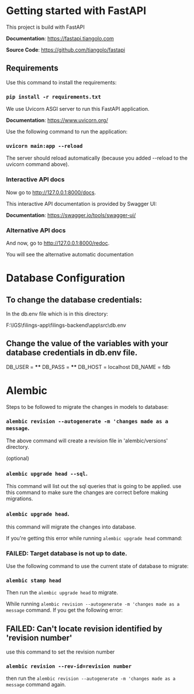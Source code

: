 # Getting started with FastAPI

This project is build with FastAPI

**Documentation**: <a href="https://fastapi.tiangolo.com" target="_blank">https://fastapi.tiangolo.com</a>

**Source Code**: <a href="https://github.com/tiangolo/fastapi" target="_blank">https://github.com/tiangolo/fastapi</a>

## Requirements

Use this command to install the requirements:

### `pip install -r requirements.txt`

We use Uvicorn ASGI server to run this FastAPI application.

**Documentation**: <a href="https://www.uvicorn.org/" target="_blank">https://www.uvicorn.org/</a>

Use the following command to run the application:

### `uvicorn main:app --reload`

The server should reload automatically (because you added --reload to the uvicorn command above).

### Interactive API docs

Now go to <a href="http://127.0.0.1:8000/docs" class="external-link" target="_blank">http://127.0.0.1:8000/docs</a>.

This interactive API documentation is provided by Swagger UI:

**Documentation**: <a href="https://swagger.io/tools/swagger-ui/" target="_blank">https://swagger.io/tools/swagger-ui/</a>

### Alternative API docs

And now, go to <a href="http://127.0.0.1:8000/redoc" class="external-link" target="_blank">http://127.0.0.1:8000/redoc</a>.

You will see the alternative automatic documentation

# Database Configuration

## To change the database credentials:

In the db.env file which is in this directory:

F:\IGS\filings-app\filings-backend\app\src\db.env

## Change the value of the variables with your database credentials in db.env file.

DB_USER = **\*\***
DB_PASS = **\*\***
DB_HOST = localhost
DB_NAME = fdb

# Alembic

Steps to be followed to migrate the changes in models to database:

### `alembic revision --autogenerate -m 'changes made as a message`.

The above command will create a revision file in 'alembic/versions' directory.

(optional)

### `alembic upgrade head --sql`.

This command will list out the sql queries that is going to be applied. use this command to make sure the changes are correct before making migrations.

### `alembic upgrade head`.

this command will migrate the changes into database.

If you're getting this error while running `alembic upgrade head` command:

### FAILED: Target database is not up to date.

Use the following command to use the current state of database to migrate:

### `alembic stamp head`

Then run the `alembic upgrade head` to migrate.

While running `alembic revision --autogenerate -m 'changes made as a message` command. If you get the following error:

## FAILED: Can't locate revision identified by 'revision number'

use this command to set the revision number

### `alembic revision --rev-id=revision number`

then run the `alembic revision --autogenerate -m 'changes made as a message` command again.

